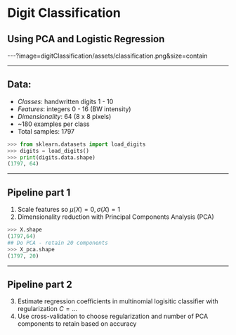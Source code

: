 # Digit Classification 
## Using PCA and Logistic Regression

---?image=digitClassification/assets/classification.png&size=contain

---

## Data: 

* *Classes*: handwritten digits 1 - 10
* *Features*: integers 0 - 16 (BW intensity)
* *Dimensionality*: 64 (8 x 8 pixels)
* ~180 examples per class
* Total samples: 1797

```python
>>> from sklearn.datasets import load_digits
>>> digits = load_digits()
>>> print(digits.data.shape)
(1797, 64)
```

---

## Pipeline part 1
1. Scale features so $\mu(X) = 0, \sigma(X) = 1$
2. Dimensionality reduction with Principal Components Analysis (PCA)
```python
>>> X.shape
(1797,64)
## Do PCA - retain 20 components
>>> X_pca.shape
(1797, 20)
``` 
---
## Pipeline part 2

3. Estimate regression coefficients in multinomial logisitic classifier with regularization $C = ...$
4. Use cross-validation to choose regularization and number of PCA components to retain based on accuracy
  







